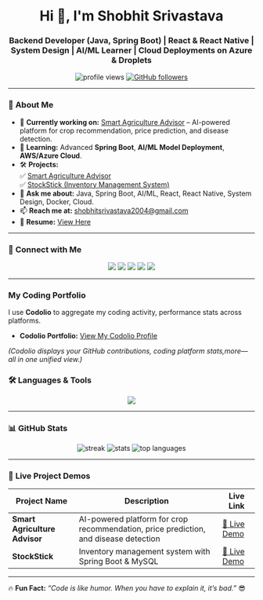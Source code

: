 <h1 align="center">Hi 👋, I'm Shobhit Srivastava</h1>
<h3 align="center">Backend Developer (Java, Spring Boot) | React & React Native | System Design | AI/ML Learner | Cloud Deployments on Azure & Droplets</h3>

<p align="center">
<img src="https://komarev.com/ghpvc/?username=shobhit-app&label=Profile%20Views&color=0e75b6&style=flat" alt="profile views"/>
<a href="https://github.com/shobhit-APP"><img src="https://img.shields.io/github/followers/shobhit-app?label=Followers&style=social" alt="GitHub followers"/></a>
</p>

---

### 🌟 **About Me**
- 🔭 **Currently working on:** [Smart Agriculture Advisor](http://104.214.171.34:8084/api/Agriconnect) – AI-powered platform for crop recommendation, price prediction, and disease detection.
- 🌱 **Learning:** Advanced **Spring Boot**, **AI/ML Model Deployment**, **AWS/Azure Cloud**.
- 🛠 **Projects:**  
  ✅ [Smart Agriculture Advisor](http://104.214.171.34:8084/api/Agriconnect)  
  ✅ [StockStick (Inventory Management System)](http://104.214.171.34:8083/app/StockStick.com)
- 💬 **Ask me about:** Java, Spring Boot, AI/ML, React, React Native, System Design, Docker, Cloud.
- 📫 **Reach me at:** [shobhitsrivastava2004@gmail.com](mailto:shobhitsrivastava2004@gmail.com)
- 📄 **Resume:** [View Here](https://drive.google.com/file/d/1okhYh_IMerIDNJXuovQlKAkIDyAbwTxM/view)

---

### 🔗 **Connect with Me**
<p align="center">
<a href="https://linkedin.com/in/shobhit-srivastava-67277b288"><img src="https://img.shields.io/badge/-LinkedIn-blue?style=for-the-badge&logo=linkedin" /></a>
<a href="https://kaggle.com/shobhitsrivastava13"><img src="https://img.shields.io/badge/-Kaggle-20BEFF?style=for-the-badge&logo=kaggle" /></a>
<a href="https://leetcode.com/u/shobhit_123/"><img src="https://img.shields.io/badge/-LeetCode-orange?style=for-the-badge&logo=leetcode" /></a>
<a href="https://www.codechef.com/users/shobhit_0703"><img src="https://img.shields.io/badge/-CodeChef-brown?style=for-the-badge&logo=codechef" /></a>
<a href="https://www.geeksforgeeks.org/user/shobhitsriv9kuc/"><img src="https://img.shields.io/badge/-GFG-green?style=for-the-badge&logo=geeksforgeeks" /></a>
</p>

---
###  My Coding Portfolio

I use **Codolio** to aggregate my coding activity, performance stats across platforms.

-  **Codolio Portfolio:** [View My Codolio Profile](https://codolio.com/profile/Shobhit21)

*(Codolio displays your GitHub contributions, coding platform stats,more—all in one unified view.)*


### 🛠 **Languages & Tools**
<p align="center">
<img src="https://skillicons.dev/icons?i=java,spring,python,react,reactnative,docker,redis,mysql,aws,azure,git,github,html,css,js,flask,tensorflow" />
</p>

---

### 📊 **GitHub Stats**
<p align="center">
<img src="https://github-readme-streak-stats.herokuapp.com/?user=shobhit-app&theme=tokyonight" alt="streak" />
<img src="https://github-readme-stats.vercel.app/api?username=shobhit-app&show_icons=true&theme=tokyonight" alt="stats" />
<img src="https://github-readme-stats.vercel.app/api/top-langs/?username=shobhit-app&layout=compact&theme=tokyonight" alt="top languages" />
</p>

---

### 🚀 **Live Project Demos**
| Project Name | Description | Live Link |
|-------------|-------------|-----------|
| **Smart Agriculture Advisor** | AI-powered platform for crop recommendation, price prediction, and disease detection | [🔗 Live Demo](http://104.214.171.34:8084/api/AgriConnect) |
| **StockStick** | Inventory management system with Spring Boot & MySQL | [🔗 Live Demo](http://104.214.171.34:8083/app/StockStick.com) |

---

🔥 **Fun Fact:** *“Code is like humor. When you have to explain it, it’s bad.”* 😎
